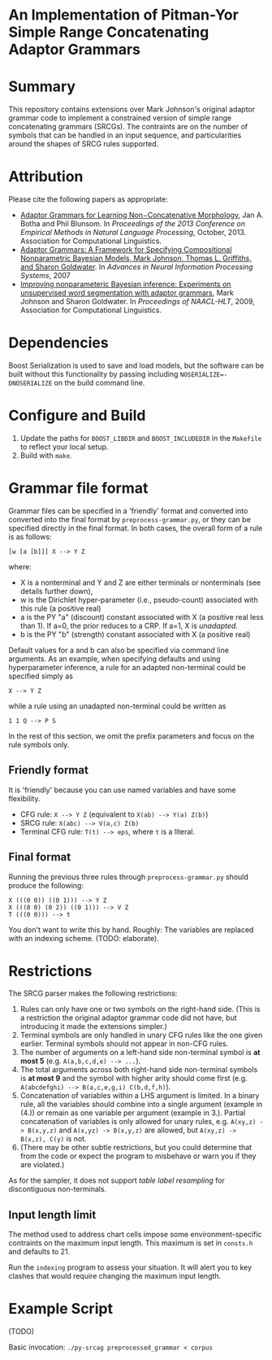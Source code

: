 # An Implementation of Pitman-Yor Simple Range Concatenating Adaptor Grammars

# Summary
This repository contains extensions over Mark Johnson's original adaptor
grammar code to implement a constrained version of simple range concatenating
grammars (SRCGs). The contraints are on the number of symbols that can be
handled in an input sequence, and particularities around the shapes of SRCG
rules supported.

# Attribution
Please cite the following papers as appropriate:
* [Adaptor Grammars for Learning Non−Concatenative Morphology](http://aclweb.org/anthology//D/D13/D13-1034.pdf), Jan A. Botha and Phil Blunsom.  In *Proceedings of the 2013 Conference on Empirical Methods in Natural Language Processing*, October, 2013. Association for Computational Linguistics.
* [Adaptor Grammars: A Framework for Specifying Compositional Nonparametric Bayesian Models,
Mark Johnson, Thomas L. Griffiths, and Sharon Goldwater](http://papers.nips.cc/paper/3101-adaptor-grammars-a-framework-for-specifying-compositional-nonparametric-bayesian-models.pdf). In *Advances in Neural Information Processing Systems*, 2007
* [Improving nonparameteric Bayesian inference: Experiments on unsupervised word segmentation with adaptor grammars](http://www.aclweb.org/anthology/N09-1036), Mark Johnson and Sharon Goldwater. In *Proceedings of NAACL-HLT*, 2009, Association for Computational Linguistics.

# Dependencies
Boost Serialization is used to save and load models, but the software can be
built without this functionality by passing including
`NOSERIALIZE=-DNOSERIALIZE` on the build command line.

# Configure and Build
1. Update the paths for `BOOST_LIBDIR` and `BOOST_INCLUDEDIR` in the `Makefile`
   to reflect your local setup.
2. Build with `make`.

# Grammar file format
Grammar files can be specified in a 'friendly' format and converted into
converted into the final format by `preprocess-grammar.py`, or they can be specified directly in the final format.
In both cases, the overall form of a rule is as follows:
```
[w [a [b]]] X --> Y Z
```
where:
* X is a nonterminal and Y and Z are either terminals or nonterminals (see details further down),
* w is the Dirichlet hyper-parameter (i.e., pseudo-count) associated with this rule (a positive real)
* a is the PY "a" (discount) constant associated with X (a positive real less than 1). If a=0, the prior reduces to a CRP. If a=1, X is *unadapted*.
* b is the PY "b" (strength) constant associated with X (a positive real)

Default values for a and b can also be specified via command line arguments. As
an example, when specifying defaults and using hyperparameter inference, a rule
for an adapted non-terminal could be specified simply as
```
X --> Y Z
```
while a rule using an unadapted non-terminal could be written as
```
1 1 Q --> P S
```
In the rest of this section, we omit the prefix parameters and focus on the rule symbols only.

## Friendly format
It is 'friendly' because you can use named variables and have some flexibility.
* CFG rule: `X --> Y Z` (equivalent to `X(ab) --> Y(a) Z(b)`)
* SRCG rule: `X(abc) --> V(a,c) Z(b)`
* Terminal CFG rule: `T(t) --> eps`, where `t` is a literal.

## Final format
Running the previous three rules through `preprocess-grammar.py` should produce the following:
```
X (((0 0)) ((0 1))) --> Y Z
X (((0 0) (0 2)) ((0 1))) --> V Z 
T (((0 0))) --> t 
```
You don't want to write this by hand. Roughly: The variables are replaced with an indexing scheme. (TODO: elaborate).

# Restrictions
The SRCG parser makes the following restrictions:

1. Rules can only have one or two symbols on the right-hand side. (This is a restriction the original adaptor grammar code did not have, but introducing it made the extensions simpler.)
2. Terminal symbols are only handled in unary CFG rules like the one given earlier. Terminal symbols should not appear in non-CFG rules.
3. The number of arguments on a left-hand side non-terminal symbol is **at most 5** (e.g.  `A(a,b,c,d,e) --> ...`).
4. The total arguments across both right-hand side non-terminal symbols is **at most 9** and the symbol with higher arity should come first (e.g. `A(abcdefghi) --> B(a,c,e,g,i) C(b,d,f,h)`).
5. Concatenation of variables within a LHS argument is limited. In a binary rule, all the variables should combine into a single argument (example in (4.)) or remain as one variable per argument (example in 3.). Partial concatenation of variables is only allowed for unary rules, e.g.  `A(xy,z) -> B(x,y,z)` and `A(x,yz) -> B(x,y,z)` are allowed, but `A(xy,z) -> B(x,z), C(y)` is not.
6. (There may be other subtle restrictions, but you could determine that from the code or expect the program to misbehave or warn you if they are violated.)

As for the sampler, it does not support *table label resampling* for discontiguous non-terminals.

## Input length limit
The method used to address chart cells impose some environment-specific contraints on the maximum input length. This maximum is set in `consts.h` and defaults to 21.

Run the `indexing` program to assess your situation. It will alert you to key clashes that would require changing the maximum input length.

# Example Script
(TODO)

Basic invocation: `./py-srcag preprocessed_grammar < corpus`

